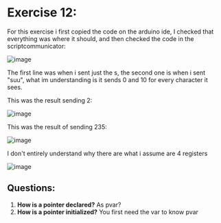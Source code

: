 # Exercise 12:

For this exercise i first copied the code on the arduino ide, I checked that everything was where it should, and then checked the code in the scriptcommunicator:

![image](https://github.com/vera-perez-upb/sfi-estudiantes-202310-Mafe-Garcia/assets/88628459/0a6229bf-9259-4f32-abcc-02403b98d4df)


The first line was when i sent just the s, the second one is when i sent "suu", what im understanding is it sends 0 and 10 for every character it sees.

This was the result sending 2:

![image](https://github.com/vera-perez-upb/sfi-estudiantes-202310-Mafe-Garcia/assets/88628459/eccc454d-edf1-4aec-bc94-67bb094a8ded)


This was the result of sending 235:

![image](https://github.com/vera-perez-upb/sfi-estudiantes-202310-Mafe-Garcia/assets/88628459/cb8c33f2-69b4-4af9-82df-91cea0a48e43)

I don't entirely understand why there are what i assume are 4 registers


![image](https://github.com/vera-perez-upb/sfi-estudiantes-202310-Mafe-Garcia/assets/88628459/99eb66b5-94b4-4900-b301-27119b78116a)


## Questions:

1. **How is a pointer declared?** As pvar?
2. **How is a pointer initialized?** You first need the var to know pvar
